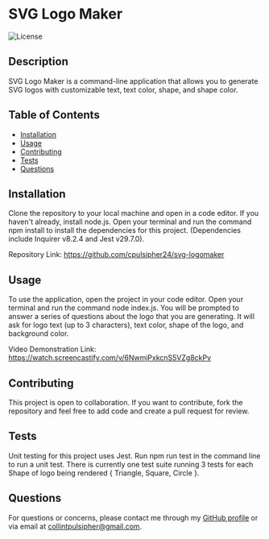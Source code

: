 
# SVG Logo Maker
    
![License](https://img.shields.io/badge/License-MIT-blue.svg)
    
## Description
SVG Logo Maker is a command-line application that allows you to generate SVG logos with customizable text, text color, shape, and shape color.
    
## Table of Contents
- [Installation](#installation)
- [Usage](#usage)
- [Contributing](#contributing)
- [Tests](#tests)
- [Questions](#questions)
    
## Installation
Clone the repository to your local machine and open in a code editor. If you haven't already, install node.js. Open your terminal and run the command npm install to install the dependencies for this project. (Dependencies include Inquirer v8.2.4 and Jest v29.7.0).

Repository Link: https://github.com/cpulsipher24/svg-logomaker

## Usage
To use the application, open the project in your code editor. Open your terminal and run the command node index.js. You will be prompted to answer a series of questions about the logo that you are generating. It will ask for logo text (up to 3 characters), text color, shape of the logo, and background color.
    
Video Demonstration Link: https://watch.screencastify.com/v/6NwmjPxkcnS5VZg8ckPv

## Contributing
This project is open to collaboration. If you want to contribute, fork the repository and feel free to add code and create a pull request for review. 
    
## Tests
Unit testing for this project uses Jest. Run npm run test in the command line to run a unit test. There is currently one test suite running 3 tests for each Shape of logo being rendered { Triangle, Square, Circle }.
    
## Questions
For questions or concerns, please contact me through my [GitHub profile](https://github.com/cpulsipher24) or via email at collintpulsipher@gmail.com.
